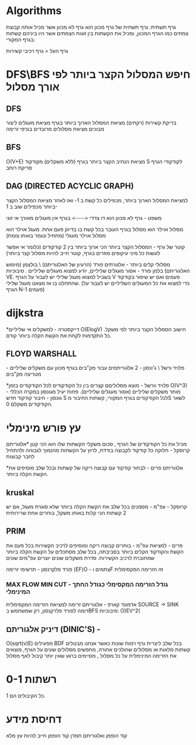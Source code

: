 # Algorithms

גרף תשתית:  גרף תשתית של גרף מכוון הוא גרף לא מכוון אשר מכיל אותה קבוצת צמתים כמו הגרף המכוון,
ומכיל את הקשתות בין זוגות הצמתים אשר היו ביניהם קשתות בגרף המקורי.

גרף העל = גרף רכיבי קשירות

# DFS\BFS חיפש המסלול הקצר ביותר לפי אורך מסלול

## DFS 
בדיקת קשירות (רקחים) 
מציאת המסלול הארוך ביותר בגרף
מציאת מעגלים
ליצור מבוכים
מציאת מסלולים מרובדים בגרפי זרימה

## BFS
O(V+E)
מציאת הנתיב הקצר ביותר בגרף (ללא משקלים) מקודקוד S לקודקודי הגרף
סריקת רוחב


## DAG (DIRECTED ACYCLIC GRAPH) 
למציאת המסלול הארוך ביותר, מכפילים כל קשת ב 1- ואז לאחר מציאת המסלול הקצר ביותר מכפילים שוב ב 1-


משפט - גרף לא מכוון הוא דו צדדי <----> בגרף אין מעגלים מאורך אי זוגי

מסלול אוילר הוא מסלול בגרף העובר בכל קשת בו בדיוק פעם אחת. 
מעגל אוילר הוא מסלול אוילר מעגלי (מתחיל ונגמר באותו צומת)

קוטר של גרף - המסלול הקצר ביותר הכי ארוך ביותר בין 2 קודקודים (כלומר אי אפשר לעשות כל מיני עיקופים מוזרים בגרף, קוטר חייב להיות מסלול קצר ביותר)



מסלולי קלים ביותר - אלגורתים פורד (הרעיון של האלגוריתם) \ בולצמן (מימוש האלגוריתם)
בלמן פורד - אסור מעגלים שליליים, יודע למצוא מעגלים שליליים . סיבוכיות VE. בשביל למצוא מעגל שלילי יש לעבור על הגרף V פעמים ואם יש שיפור בקודקוד שהתחלנו בו אז מצאנו מעגל שלילי. 
(כדי למצוא את כל המעגלים השליליים יש לעבור על הגרף N-1 פעמים)

# dijkstra
*דייקסטרה - למשקלים אי שליליים
O(ElogV)
חישוב הסמלול הקצר ביותר לפי משקל.
כל התקדמות לקחת את הקשת הקלה ביותר קודם.

## FLOYD WARSHALL
פלויד ורשל  \ ג'ונסון - 2 אלגוריתמים עבור מק"בים בגרף מכוון עם משקלים שליליים - מטריצה מק"בים

*פלויד וורשל - מוצא מסלוליםם קצרים בין כל הקודקודים לכל הקודקודים בזמן O)V^3) - מותר משקלים שליליים (אסור מעגלים שליליים). פחות יעיל מגונסון במקרה הכללי
גונסון - חיבור קודקוד חדש S לכל הקודקודים בגרף המקורי, קשתות החיבור מS לשאר הקודקודים משקלם 0.


# עץ פורש מינימלי
מכיל את כל הקודקודים של הגרף , סכום משקלי הקשתות שלו הוא הכי קטן
*אלגוריתם קרוסקל - חלוקה כל קודקוד לקבוצה בודדת, לרוץ על הקשתות מהנמוך לגבוהה ולהתחיל לחבר קבוצות

*אלגוריתם פרים - לבחור קודקוד עם קבוצה ריקה של קשתות ובכל שלב מוסיפים את הקשת הקלה ביותר.

## kruskal
קרוסקל -  עפ"מ - מסמנים בכל שלב את הקשת הקלה ביותר שלא סוגרת מעגל, אם יש 2 קשתות הכי קלות באותו משקל, בוחרים אחת שרירותית

## PRIM
פרים - למציאת עפ"מ - בוחרים קבוצה ריקה ומוסיפים לרכיב הקשירות בכל פעם את הקשת והקודקוד הקלים ביותר בסביבתה, בכל שלב מסתכלים על הקשת הקלה ביותר שמחוברת לרכיב הקשירות.
סדרת משקלים שונים יוצרים עפ"מים שונים

פורד פלקרנסון - תרשימי זרימה (EF)O - צתמים וF זה הזרימה המקסימלית
### MAX FLOW MIN CUT - גודל הזרימה המקסימלי כגודל החתך המינימלי

אדמונד קארפ - אלגוריתם זרימה למציאת הזרימה המקסימלית SOURCE -> SINK  
דומה לפורד פלרקנסון, רק שמשתמש בBFS
סיבוכיות: O)EV^2(

## דיניק אלגוריתם (DINIC'S) - 
O(sqrt(v)E)
מפעילים BDF בכל שלב ליצרית גרף רמות שונות כאשר אנחנו מבטלים קשתות מלאות או מסלולים שהולכים אחורה, מחפשים מסלולים שונים על הגרף, מוצאים את הזרימה המינימלית על כל מסלול , מסיימים ברגע שאין יותר קיבול לאף מסלול

# רשתות 0-1
כל הקיבולים הם 1.

# דחיסת מידע
קוד הופמן ואלגוריתם חמדן
קוד הופמן חייב להיות עץ מלא 

